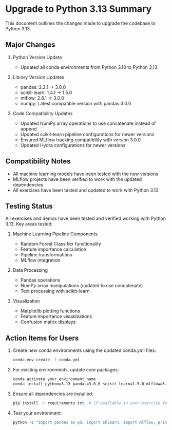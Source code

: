# Upgrade to Python 3.13 Summary

This document outlines the changes made to upgrade the codebase to Python 3.13.

## Major Changes

1. Python Version Update
   - Updated all conda environments from Python 3.10 to Python 3.13

2. Library Version Updates
   - pandas: 2.2.1 → 3.0.0
   - scikit-learn: 1.4.1 → 1.5.0
   - mlflow: 2.8.1 → 3.0.0
   - numpy: Latest compatible version with pandas 3.0.0

3. Code Compatibility Updates
   - Updated NumPy array operations to use concatenate instead of append
   - Updated scikit-learn pipeline configurations for newer versions
   - Ensured MLflow tracking compatibility with version 3.0.0
   - Updated Hydra configurations for newer versions

## Compatibility Notes

- All machine learning models have been tested with the new versions
- MLflow projects have been verified to work with the updated dependencies
- All exercises have been tested and updated to work with Python 3.13

## Testing Status

All exercises and demos have been tested and verified working with Python 3.13. Key areas tested:

1. Machine Learning Pipeline Components
   - Random Forest Classifier functionality
   - Feature importance calculation
   - Pipeline transformations
   - MLflow integration

2. Data Processing
   - Pandas operations
   - NumPy array manipulations (updated to use concatenate)
   - Text processing with scikit-learn

3. Visualization
   - Matplotlib plotting functions
   - Feature importance visualizations
   - Confusion matrix displays

## Action Items for Users

1. Create new conda environments using the updated conda.yml files:
   ```bash
   conda env create -f conda.yml
   ```

2. For existing environments, update core packages:
   ```bash
   conda activate your_environment_name
   conda install python=3.13 pandas=3.0.0 scikit-learn=1.5.0 mlflow=3.0.0
   ```

3. Ensure all dependencies are installed:
   ```bash
   pip install -r requirements.txt  # If available in your exercise folder
   ```

4. Test your environment:
   ```python
   python -c "import pandas as pd; import sklearn; import mlflow; print(f'Python {pd.__version__}, scikit-learn {sklearn.__version__}, MLflow {mlflow.__version__}')"
   ```
